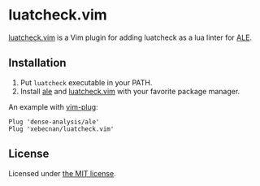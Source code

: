 # luatcheck.vim

[luatcheck.vim][] is a Vim plugin for adding luatcheck as a lua linter for [ALE][].

## Installation

1. Put `luatcheck` executable in your PATH.
2. Install [ale][ALE] and [luatcheck.vim][] with your favorite package manager.

An example with [vim-plug](https://github.com/junegunn/vim-plug):

```viml
Plug 'dense-analysis/ale'
Plug 'xebecnan/luatcheck.vim'
```
## License

Licensed under [the MIT license](./LICENSE).

[ALE]: https://github.com/dense-analysis/ale
[luatcheck.vim]: https://github.com/xebecnan/luatcheck.vim
